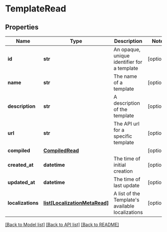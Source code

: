 # TemplateRead

## Properties
Name | Type | Description | Notes
------------ | ------------- | ------------- | -------------
**id** | **str** | An opaque, unique identifier for a template | [optional] 
**name** | **str** | The name of a template | [optional] 
**description** | **str** | A description of the template | [optional] 
**url** | **str** | The API url for a specific template | [optional] 
**compiled** | [**CompiledRead**](CompiledRead.md) |  | [optional] 
**created_at** | **datetime** | The time of initial creation | [optional] 
**updated_at** | **datetime** | The time of last update | [optional] 
**localizations** | [**list[LocalizationMetaRead]**](LocalizationMetaRead.md) | A list of the Template&#x27;s available localizations | [optional] 

[[Back to Model list]](../README.md#documentation-for-models) [[Back to API list]](../README.md#documentation-for-api-endpoints) [[Back to README]](../README.md)

